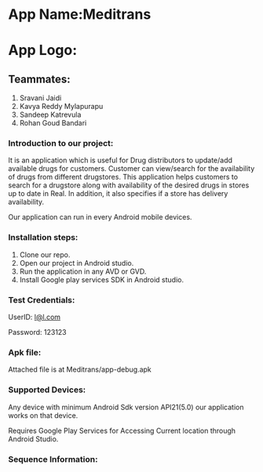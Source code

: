 # App Name:Meditrans
# App Logo: 
## Teammates:

1. Sravani Jaidi
1. Kavya Reddy Mylapurapu
1. Sandeep Katrevula
1. Rohan Goud Bandari
### Introduction to our project:
It is an application which is useful for Drug distributors to update/add available drugs for customers. Customer can view/search for the availability of drugs from different drugstores. 
This application helps customers to search for a drugstore along with availability of the desired drugs in stores up to date in Real. In addition, it also specifies if a store has delivery availability.

Our application can run in every Android mobile devices.
### Installation steps:

1. Clone our repo.
1. Open our project in Android studio.
1. Run the application in any AVD or GVD.
1. Install Google play services SDK in Android studio.

### Test Credentials:
UserID: l@l.com

Password: 123123
### Apk file: 
Attached file is at Meditrans/app-debug.apk
### Supported Devices:
Any device with minimum Android Sdk version API21(5.0) our application works on that device.

Requires Google Play Services for Accessing Current location through Android Studio.

### Sequence Information:
